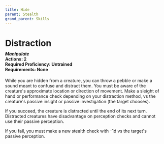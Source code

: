 ```yaml
---
title: Hide
parent: Stealth
grand_parent: Skills
---
```


# Distraction

<div style="margin-top:-10px;"></div>

#### *Manipulate*<br>**Actions:** 2<br>**Required Proficiency:** Untrained<br>**Requirements:** None
While you are hidden from a creature, you can throw a pebble or make a sound meant to confuse and distract them. You must be aware of the creature's approximate location or direction of movement. Make a sleight of hand or performance check depending on your distraction method, vs the creature's passive insight or passive investigation (the target chooses).

If you succeed, the creature is distracted until the end of its next turn. Distracted creatures have disadvantage on perception checks and cannot use their passive perception.

If you fail, you must make a new stealth check with -1d vs the target's passive perception.
